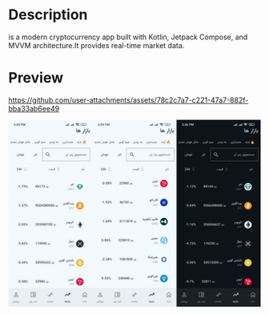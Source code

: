 # Description
<p>
  is a modern cryptocurrency app built with Kotlin, Jetpack Compose, and MVVM architecture.It provides real-time market data.
</p>

# Preview

https://github.com/user-attachments/assets/78c2c7a7-c221-47a7-882f-bba33ab6ee49

<img   alt="Screenshot 2023-08-23 at 4 11 00 PM" src="photo19466110538.jpg">

